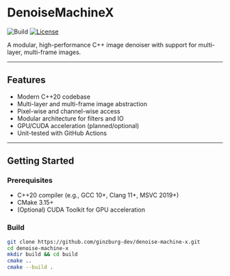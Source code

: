 # DenoiseMachineX

![Build](https://github.com/ginzburg-dev/denoise-machine-x/actions/workflows/cpp.yml/badge.svg?branch=main)
[![License](https://img.shields.io/badge/License-Apache_2.0-blue.svg)](https://opensource.org/licenses/Apache-2.0)

A modular, high-performance C++ image denoiser with support for multi-layer, multi-frame images.

---

## Features

- Modern C++20 codebase
- Multi-layer and multi-frame image abstraction
- Pixel-wise and channel-wise access
- Modular architecture for filters and IO
- GPU/CUDA acceleration (planned/optional)
- Unit-tested with GitHub Actions

---

## Getting Started

### Prerequisites

- C++20 compiler (e.g., GCC 10+, Clang 11+, MSVC 2019+)
- CMake 3.15+
- (Optional) CUDA Toolkit for GPU acceleration

### Build

```bash
git clone https://github.com/ginzburg-dev/denoise-machine-x.git
cd denoise-machine-x
mkdir build && cd build
cmake ..
cmake --build .
